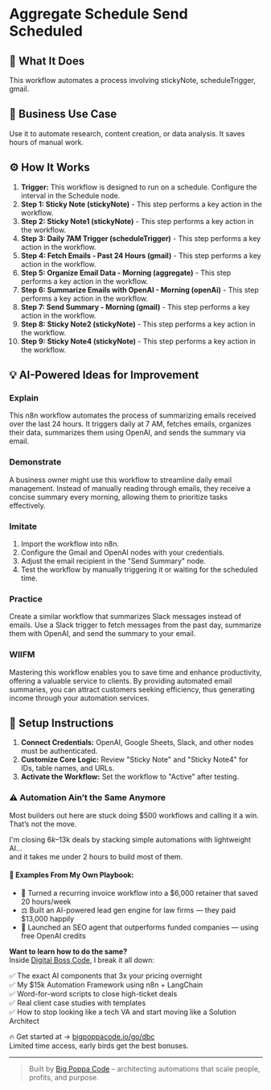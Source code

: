 # Aggregate Schedule Send Scheduled

## 🚀 What It Does
This workflow automates a process involving stickyNote, scheduleTrigger, gmail.

## 💼 Business Use Case
Use it to automate research, content creation, or data analysis. It saves hours of manual work.

## ⚙️ How It Works
1.  **Trigger:** This workflow is designed to run on a schedule. Configure the interval in the Schedule node.
2. **Step 1: Sticky Note (stickyNote)** - This step performs a key action in the workflow.
3. **Step 2: Sticky Note1 (stickyNote)** - This step performs a key action in the workflow.
4. **Step 3: Daily 7AM Trigger (scheduleTrigger)** - This step performs a key action in the workflow.
5. **Step 4: Fetch Emails - Past 24 Hours (gmail)** - This step performs a key action in the workflow.
6. **Step 5: Organize Email Data - Morning (aggregate)** - This step performs a key action in the workflow.
7. **Step 6: Summarize Emails with OpenAI - Morning (openAi)** - This step performs a key action in the workflow.
8. **Step 7: Send Summary - Morning (gmail)** - This step performs a key action in the workflow.
9. **Step 8: Sticky Note2 (stickyNote)** - This step performs a key action in the workflow.
10. **Step 9: Sticky Note4 (stickyNote)** - This step performs a key action in the workflow.

## 💡 AI-Powered Ideas for Improvement
### Explain
This n8n workflow automates the process of summarizing emails received over the last 24 hours. It triggers daily at 7 AM, fetches emails, organizes their data, summarizes them using OpenAI, and sends the summary via email.

### Demonstrate
A business owner might use this workflow to streamline daily email management. Instead of manually reading through emails, they receive a concise summary every morning, allowing them to prioritize tasks effectively.

### Imitate
1. Import the workflow into n8n.
2. Configure the Gmail and OpenAI nodes with your credentials.
3. Adjust the email recipient in the "Send Summary" node.
4. Test the workflow by manually triggering it or waiting for the scheduled time.

### Practice
Create a similar workflow that summarizes Slack messages instead of emails. Use a Slack trigger to fetch messages from the past day, summarize them with OpenAI, and send the summary to your email.

### WIIFM
Mastering this workflow enables you to save time and enhance productivity, offering a valuable service to clients. By providing automated email summaries, you can attract customers seeking efficiency, thus generating income through your automation services.

## 🔧 Setup Instructions
1. **Connect Credentials:** OpenAI, Google Sheets, Slack, and other nodes must be authenticated.
2. **Customize Core Logic:** Review "Sticky Note" and "Sticky Note4" for IDs, table names, and URLs.
3. **Activate the Workflow:** Set the workflow to "Active" after testing.

### ⚠️ Automation Ain’t the Same Anymore

Most builders out here are stuck doing $500 workflows and calling it a win.  
That’s not the move.  

I'm closing $6k–$13k deals by stacking simple automations with lightweight AI...  
and it takes me under 2 hours to build most of them.

#### 🧠 Examples From My Own Playbook:
- 🔁 Turned a recurring invoice workflow into a $6,000 retainer that saved 20 hours/week  
- ⚖️ Built an AI-powered lead gen engine for law firms — they paid $13,000 happily  
- 🚀 Launched an SEO agent that outperforms funded companies — using free OpenAI credits  

**Want to learn how to do the same?**  
Inside [Digital Boss Code](https://bigpoppacode.io/go/dbc), I break it all down:

✅ The exact AI components that 3x your pricing overnight  
✅ My $15k Automation Framework using n8n + LangChain  
✅ Word-for-word scripts to close high-ticket deals  
✅ Real client case studies with templates  
✅ How to stop looking like a tech VA and start moving like a Solution Architect  

🔥 Get started at → [bigpoppacode.io/go/dbc](https://bigpoppacode.io/go/dbc)  
Limited time access, early birds get the best bonuses.

---
> Built by [Big Poppa Code](https://bigpoppacode.io) – architecting automations that scale people, profits, and purpose.
